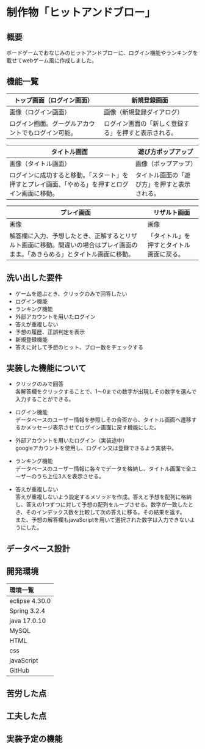 # 制作物「ヒットアンドブロー」

## 概要
ボードゲームでおなじみのヒットアンドブローに、ログイン機能やランキングを載せてwebゲーム風に作成しました。

## 機能一覧

|トップ画面（ログイン画面）|新規登録画面|
|-----|-----|
|画像（ログイン画面）|画像（新規登録ダイアログ）|
|ログイン画面。グーグルアカウントでもログイン可能。|ログイン画面の「新しく登録する」を押すと表示される。|

|タイトル画面|遊び方ポップアップ|
|-----|-----|
|画像（タイトル画面）|画像（ポップアップ）|
|ログインに成功すると移動。「スタート」を押すとプレイ画面、「やめる」を押すとログイン画面に移動。|タイトル画面の「遊び方」を押すと表示される。|

|プレイ画面|リザルト画面|
|-----|-----|
|画像|画像|
|解答欄に入力、予想したとき、正解するとリザルト画面に移動。間違いの場合はプレイ画面のまま。「あきらめる」とタイトル画面に移動。|「タイトル」を押すとタイトル画面に戻る。|

## 洗い出した要件

- ゲームを遊ぶとき、クリックのみで回答したい
- ログイン機能
- ランキング機能
- 外部アカウントを用いたログイン
- 答えが重複しない
- 予想の履歴、正誤判定を表示
- 新規登録機能
- 答えに対して予想のヒット、ブロー数をチェックする

## 実装した機能について

- クリックのみで回答  
  各解答欄をクリックすることで、1～0までの数字が出現しその数字を選んで入力することができる。

- ログイン機能  
  データベースのユーザー情報を参照しその合否から、タイトル画面へ遷移するかメッセージ表示させてログイン画面に戻す機能にした。

- 外部アカウントを用いたログイン（実装途中）  
  googleアカウントを使用し、ログイン又は登録できるよう実装中。

- ランキング機能  
  データベースのユーザー情報に各々でデータを格納し、タイトル画面で全ユーザーのうち上位3人を表示させる。

- 答えが重複しない  
  答えが重複しないよう設定するメソッドを作成。答えと予想を配列に格納し、答えの1つずつに対して予想の配列をループさせる。数字が一致したとき、そのインデックス数を比較して次の答えに移る。その結果を返す。  
  また、予想の解答欄もjavaScriptを用いて選択された数字は入力できないようにした。

## データベース設計


## 開発環境

|環境一覧|
|:---|
|eclipse 4.30.0|
|Spring 3.2.4|
|java 17.0.10|
|MySQL|
|HTML|
|css|
|javaScript|
|GitHub|

## 苦労した点


## 工夫した点


## 実装予定の機能
